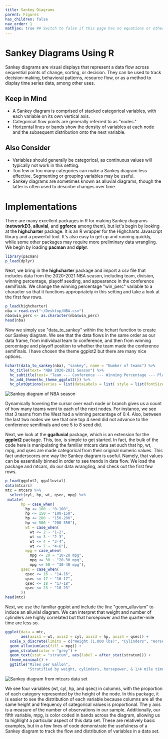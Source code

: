 ```yaml
---
title: Sankey Diagrams
parent: Figures
has_children: false
nav_order: 1
mathjax: true ## Switch to false if this page has no equations or other math rendering.
---
```


# Sankey Diagrams Using R

Sankey diagrams are visual displays that represent a data flow across sequential points of change, sorting, or decision. They can be used to track decision-making, behavioral patterns, resource flow, or as a method to display time series data, among other uses.

## Keep in Mind

- A Sankey diagram is comprised of stacked categorical variables, with each variable on its own vertical axis.
- Categorical flow points are generally referred to as "nodes." 
- Horizontal lines or bands show the density of variables at each node and the subsequent distribution onto the next variable.

## Also Consider

- Variables should generally be categorical, as continuous values will typically not work in this setting.
- Too few or too many categories can make a Sankey diagram less effective. Segmenting or grouping variables may be useful.
- Sankey diagrams are sometimes known as alluvial diagrams, though the latter is often used to describe changes over time.

# Implementations

There are many excellent packages in R for making Sankey diagrams (**networkD3**, **alluvial**, and **ggforce** among them), but let's begin by looking at the **highcharter** package. It is an R wrapper for the Highcharts Javascript library and a powerful tool. It's also easy to get up and running quickly, while some other packages may require more preliminary data wrangling. We begin by loading **pacman** and **dplyr**.

```r
library(pacman)
p_load(dplyr)
```

Next, we bring in the **highcharter** package and import a csv file that includes data from the 2020-2021 NBA season, including team, division, winning percentage, playoff seeding, and appearance in the conference semifinals. We change the winning percentage "win_perc" variable to a character so that it functions appropriately in this setting and take a look at the first few rows.

```r
p_load(highcharter)
nba = read.csv("~/Desktop/NBA.csv")
nba$win_perc <- as.character(nba$win_perc)
head(nba)
```

Now we simply use "data_to_sankey" within the hchart function to create our Sankey diagram. We see that the data flows in the same order as our data frame, from individual team to conference, and then from winning percentage and playoff position to whether the team made the conference semifinals. I have chosen the theme ggplot2 but there are many nice options.

```r
hchart(data_to_sankey(nba), "sankey", name = "Number of teams") %>%
  hc_title(text= "NBA 2020-2021 Season") %>%
  hc_subtitle(text= "Team --- Conference --- Winning Percentage --- Playoff Position --- Advancement to Conference Semifinals") %>%
  hc_add_theme(hc_theme_ggplot2()) %>%
  hc_plotOptions(series = list(dataLabels = list( style = list(fontSize = "10px"))))
```

![Sankey diagram of NBA season](Images/sankey_diagrams/sankey_nba)

Dynamically hovering the cursor over each node or branch gives us a count of how many teams went to each of the next nodes. For instance, we see that 3 teams from the West had a winning percentage of 0.4. Also, between the last two nodes we see that one top 4 seed did not advance to the conference semifinals and one 5 to 8 seed did.

Next, we look at the **ggalluvial** package, which is an extension for the **ggplot2** package. This, too, is simple to get started. In fact, the bulk of the code here is manipulating the familiar mtcars data set such that hp, wt, mpg, and qsec are made categorical from their original numeric values. This fact underscores one way the Sankey diagram is useful. Namely, that values can be essentially binned in order to see trends in data flow. We load the package and mtcars, do our data wrangling, and check out the first few rows.

```r
p_load(ggplot2, ggalluvial)
data(mtcars)
mtc = mtcars %>%
  select(cyl, hp, wt, qsec, mpg) %>%
 mutate(
       hp = case_when(
         hp <= 100 ~ "0-100",
         hp <= 150 ~ "100-150",
         hp <= 200 ~ "150-200",
         hp <= 500 ~ "200-350"),
         wt = case_when(
           wt <= 2 ~ "1-2",
           wt <= 3 ~ "2-3",
           wt <= 4 ~ "3-4",
           wt <= 7 ~ "4-6"),
         mpg = case_when(
           mpg <= 20 ~ "10-20 mpg",
           mpg <= 30 ~ "20-30 mpg",
           mpg <= 50 ~ "30-40 mpg"),
       qsec = case_when(
         qsec <= 16 ~ "14-16",
         qsec <= 17 ~ "16-17",
         qsec <= 18 ~ "17-18",
         qsec <= 23 ~ "18-23"
       ))
head(mtc)
```

Next, we use the familiar ggplot and include the line "geom_alluvium" to induce an alluvial diagram. We can interpret that weight and number of cylinders are highly correlated but that horsepower and the quarter-mile time are less so.

```r
ggplot(data = mtc,
       aes(axis1 = wt, axis2 = cyl, axis3 = hp, axis4 = qsec)) +
  scale_x_discrete(limits = c("Weight (1,000 lbs)", "Cylinders", "Horsepower", "1/4 mile time (seconds"), expand = c(.05, .05)) +
  geom_alluvium(aes(fill = mpg)) +
  geom_stratum(color = "grey") +
  geom_text(stat = "stratum", aes(label = after_stat(stratum))) +
  theme_minimal() +
  ggtitle("Miles per Gallon",
          "Stratified by weight, cylinders, horsepower, & 1/4 mile time (n = 32 car models)")
```

![Sankey diagram from mtcars data set](Images/sankey_diagrams/sankey_mtcars)

We see four variables (wt, cyl, hp, and qsec) in columns, with the proportion of each category represented by the height of the node. In this package, it is easier to see the distribution of each variable because columns are all the same height and frequency of categorical values is proportional. The y axis is a measure of the number of observations in our sample. Additionally, our fifth variable, mpg, is color coded in bands across the diagram, allowing us to highlight a particular aspect of this data set. These are relatively basic examples, but in a few lines of code demonstrate the usefulness of a Sankey diagram to track the flow and distribution of variables in a data set.

